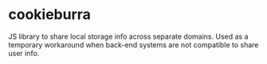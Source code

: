 # cookieburra
JS library to share local storage info across separate domains.  Used as a temporary workaround when back-end systems are not compatible to share user info.
